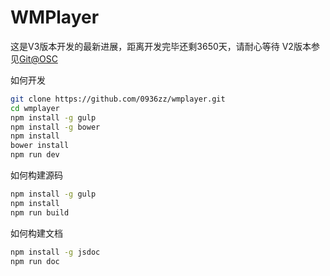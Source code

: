 # WMPlayer

这是V3版本开发的最新进展，距离开发完毕还剩3650天，请耐心等待
V2版本参见[Git@OSC](https://git.oschina.net/0936zz/WMPlayer)


如何开发
```bash
git clone https://github.com/0936zz/wmplayer.git
cd wmplayer
npm install -g gulp
npm install -g bower
npm install
bower install
npm run dev
```
如何构建源码
```bash
npm install -g gulp
npm install
npm run build
```

如何构建文档
```bash
npm install -g jsdoc
npm run doc
```
